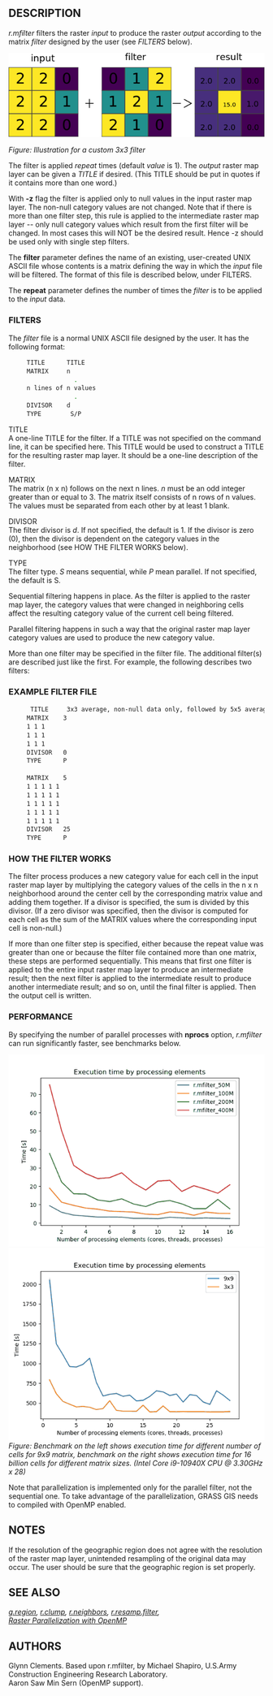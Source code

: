 ## DESCRIPTION

*r.mfilter* filters the raster *input* to produce the raster *output*
according to the matrix *filter* designed by the user (see *FILTERS*
below).

![](r_mfilter.png)

*Figure: Illustration for a custom 3x3 filter*

The filter is applied *repeat* times (default *value* is 1). The
*output* raster map layer can be given a *TITLE* if desired. (This TITLE
should be put in quotes if it contains more than one word.)

With **-z** flag the filter is applied only to null values in the input
raster map layer. The non-null category values are not changed. Note
that if there is more than one filter step, this rule is applied to the
intermediate raster map layer -- only null category values which result
from the first filter will be changed. In most cases this will NOT be
the desired result. Hence -z should be used only with single step
filters.

The **filter** parameter defines the name of an existing, user-created
UNIX ASCII file whose contents is a matrix defining the way in which the
*input* file will be filtered. The format of this file is described
below, under FILTERS.

The **repeat** parameter defines the number of times the *filter* is to
be applied to the *input* data.

### FILTERS

The *filter* file is a normal UNIX ASCII file designed by the user. It
has the following format:

```sh
     TITLE      TITLE
     MATRIX     n
                  .
     n lines of n values
                  .
     DIVISOR    d
     TYPE        S/P
```

TITLE  
A one-line TITLE for the filter. If a TITLE was not specified on the
command line, it can be specified here. This TITLE would be used to
construct a TITLE for the resulting raster map layer. It should be a
one-line description of the filter.

MATRIX  
The matrix (n x n) follows on the next n lines. *n* must be an odd
integer greater than or equal to 3. The matrix itself consists of n rows
of n values. The values must be separated from each other by at least 1
blank.

DIVISOR  
The filter divisor is *d*. If not specified, the default is 1. If the
divisor is zero (0), then the divisor is dependent on the category
values in the neighborhood (see HOW THE FILTER WORKS below).

TYPE  
The filter type. *S* means sequential, while *P* mean parallel. If not
specified, the default is S.

Sequential filtering happens in place. As the filter is applied to the
raster map layer, the category values that were changed in neighboring
cells affect the resulting category value of the current cell being
filtered.

Parallel filtering happens in such a way that the original raster map
layer category values are used to produce the new category value.

More than one filter may be specified in the filter file. The additional
filter(s) are described just like the first. For example, the following
describes two filters:

### EXAMPLE FILTER FILE

```sh
      TITLE     3x3 average, non-null data only, followed by 5x5 average
     MATRIX    3
     1 1 1
     1 1 1
     1 1 1
     DIVISOR   0
     TYPE      P

     MATRIX    5
     1 1 1 1 1
     1 1 1 1 1
     1 1 1 1 1
     1 1 1 1 1
     1 1 1 1 1
     DIVISOR   25
     TYPE      P
```

### HOW THE FILTER WORKS

The filter process produces a new category value for each cell in the
input raster map layer by multiplying the category values of the cells
in the n x n neighborhood around the center cell by the corresponding
matrix value and adding them together. If a divisor is specified, the
sum is divided by this divisor. (If a zero divisor was specified, then
the divisor is computed for each cell as the sum of the MATRIX values
where the corresponding input cell is non-null.)

If more than one filter step is specified, either because the repeat
value was greater than one or because the filter file contained more
than one matrix, these steps are performed sequentially. This means that
first one filter is applied to the entire input raster map layer to
produce an intermediate result; then the next filter is applied to the
intermediate result to produce another intermediate result; and so on,
until the final filter is applied. Then the output cell is written.

### PERFORMANCE

By specifying the number of parallel processes with **nprocs** option,
*r.mfilter* can run significantly faster, see benchmarks below.

<img src="r_mfilter_benchmark_1.png" data-border="0"
alt="benchmark for number of cells" />
<img src="r_mfilter_benchmark_2.png" data-border="0"
alt="benchmark for window size" />  
*Figure: Benchmark on the left shows execution time for different number
of cells for 9x9 matrix, benchmark on the right shows execution time for
16 billion cells for different matrix sizes. (Intel Core i9-10940X CPU @
3.30GHz x 28)*

Note that parallelization is implemented only for the parallel filter,
not the sequential one. To take advantage of the parallelization, GRASS
GIS needs to compiled with OpenMP enabled.

## NOTES

If the resolution of the geographic region does not agree with the
resolution of the raster map layer, unintended resampling of the
original data may occur. The user should be sure that the geographic
region is set properly.

## SEE ALSO

*[g.region](g.region.md), [r.clump](r.clump.md),
[r.neighbors](r.neighbors.md), [r.resamp.filter](r.resamp.filter.md),  
[Raster Parallelization with
OpenMP](https://grasswiki.osgeo.org/wiki/Raster_Parallelization_with_OpenMP)*

## AUTHORS

Glynn Clements. Based upon r.mfilter, by Michael Shapiro, U.S.Army
Construction Engineering Research Laboratory.  
Aaron Saw Min Sern (OpenMP support).
